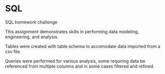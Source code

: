# SQL
SQL homework challenge 

This assignment demonstrates skills in performing data modeling, engineering, and analysis. 

Tables were created with table schema to accomodate data imported from a csv file. 

Queries were performed for various analysis, some requiring data be referenced from multiple columns and in some cases filtered and refined.

